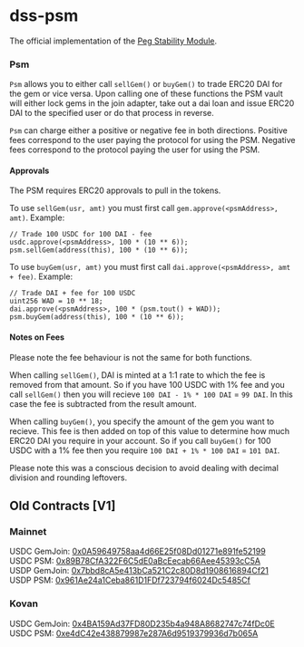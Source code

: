 # dss-psm

The official implementation of the [Peg Stability Module](https://forum.makerdao.com/t/mip29-peg-stability-module/5071).

### Psm

`Psm` allows you to either call `sellGem()` or `buyGem()` to trade ERC20 DAI for the gem or vice versa. Upon calling one of these functions the PSM vault will either lock gems in the join adapter, take out a dai loan and issue ERC20 DAI to the specified user or do that process in reverse.

`Psm` can charge either a positive or negative fee in both directions. Positive fees correspond to the user paying the protocol for using the PSM. Negative fees correspond to the protocol paying the user for using the PSM.

#### Approvals

The PSM requires ERC20 approvals to pull in the tokens.

To use `sellGem(usr, amt)` you must first call `gem.approve(<psmAddress>, amt)`. Example:

    // Trade 100 USDC for 100 DAI - fee
    usdc.approve(<psmAddress>, 100 * (10 ** 6));
    psm.sellGem(address(this), 100 * (10 ** 6));

To use `buyGem(usr, amt)` you must first call `dai.approve(<psmAddress>, amt + fee)`. Example:

    // Trade DAI + fee for 100 USDC
    uint256 WAD = 10 ** 18;
    dai.approve(<psmAddress>, 100 * (psm.tout() + WAD));
    psm.buyGem(address(this), 100 * (10 ** 6));

#### Notes on Fees

Please note the fee behaviour is not the same for both functions.

When calling `sellGem()`, DAI is minted at a 1:1 rate to which the fee is removed from that amount. So if you have 100 USDC with 1% fee and you call `sellGem()` then you will recieve `100 DAI - 1% * 100 DAI` = `99 DAI`. In this case the fee is subtracted from the result amount.

When calling `buyGem()`, you specify the amount of the gem you want to recieve. This fee is then added on top of this value to determine how much ERC20 DAI you require in your account. So if you call `buyGem()` for 100 USDC with a 1% fee then you require `100 DAI + 1% * 100 DAI` = `101 DAI`.

Please note this was a conscious decision to avoid dealing with decimal division and rounding leftovers. 

## Old Contracts [V1]

### Mainnet

USDC GemJoin: [0x0A59649758aa4d66E25f08Dd01271e891fe52199](https://etherscan.io/address/0x0A59649758aa4d66E25f08Dd01271e891fe52199#code)  
USDC PSM: [0x89B78CfA322F6C5dE0aBcEecab66Aee45393cC5A](https://etherscan.io/address/0x89B78CfA322F6C5dE0aBcEecab66Aee45393cC5A#code)  
USDP GemJoin: [0x7bbd8cA5e413bCa521C2c80D8d1908616894Cf21](https://etherscan.io/address/0x7bbd8cA5e413bCa521C2c80D8d1908616894Cf21#code)  
USDP PSM: [0x961Ae24a1Ceba861D1FDf723794f6024Dc5485Cf](https://etherscan.io/address/0x961Ae24a1Ceba861D1FDf723794f6024Dc5485Cf#code)  

### Kovan

USDC GemJoin: [0x4BA159Ad37FD80D235b4a948A8682747c74fDc0E](https://kovan.etherscan.io/address/0x4BA159Ad37FD80D235b4a948A8682747c74fDc0E#code)  
USDC PSM: [0xe4dC42e438879987e287A6d9519379936d7b065A](https://kovan.etherscan.io/address/0xe4dC42e438879987e287A6d9519379936d7b065A#code)  
